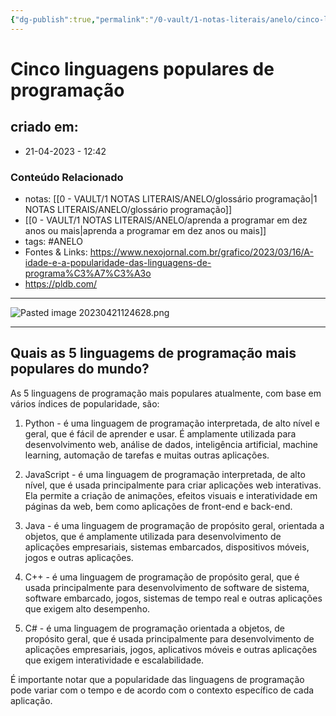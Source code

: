 ```yaml
---
{"dg-publish":true,"permalink":"/0-vault/1-notas-literais/anelo/cinco-linguagens-populares-de-programacao/","tags":["ANELO"],"dgHomeLink":true,"dgShowLocalGraph":true,"dgShowFileTree":true,"dgEnableSearch":true,"noteIcon":""}
---
```


# Cinco linguagens populares de programação

## criado em: 
-  21-04-2023 - 12:42

### Conteúdo Relacionado
- notas: [[0 - VAULT/1 NOTAS LITERAIS/ANELO/glossário programação\|1 NOTAS LITERAIS/ANELO/glossário programação]]
- [[0 - VAULT/1 NOTAS LITERAIS/ANELO/aprenda a programar em dez anos ou mais\|aprenda a programar em dez anos ou mais]]
- tags: #ANELO
- Fontes & Links: https://www.nexojornal.com.br/grafico/2023/03/16/A-idade-e-a-popularidade-das-linguagens-de-programa%C3%A7%C3%A3o
- https://pldb.com/

---
![Pasted image 20230421124628.png](/img/user/0%20-%20VAULT/1%20NOTAS%20LITERAIS/ANELO/Pasted%20image%2020230421124628.png)

---

## Quais as 5 linguagems de programação mais populares do mundo?

As 5 linguagens de programação mais populares atualmente, com base em vários índices de popularidade, são:

1.  Python - é uma linguagem de programação interpretada, de alto nível e geral, que é fácil de aprender e usar. É amplamente utilizada para desenvolvimento web, análise de dados, inteligência artificial, machine learning, automação de tarefas e muitas outras aplicações.
    
2.  JavaScript - é uma linguagem de programação interpretada, de alto nível, que é usada principalmente para criar aplicações web interativas. Ela permite a criação de animações, efeitos visuais e interatividade em páginas da web, bem como aplicações de front-end e back-end.
    
3.  Java - é uma linguagem de programação de propósito geral, orientada a objetos, que é amplamente utilizada para desenvolvimento de aplicações empresariais, sistemas embarcados, dispositivos móveis, jogos e outras aplicações.
    
4.  C++ - é uma linguagem de programação de propósito geral, que é usada principalmente para desenvolvimento de software de sistema, software embarcado, jogos, sistemas de tempo real e outras aplicações que exigem alto desempenho.
    
5.  C# - é uma linguagem de programação orientada a objetos, de propósito geral, que é usada principalmente para desenvolvimento de aplicações empresariais, jogos, aplicativos móveis e outras aplicações que exigem interatividade e escalabilidade.
    

É importante notar que a popularidade das linguagens de programação pode variar com o tempo e de acordo com o contexto específico de cada aplicação.

